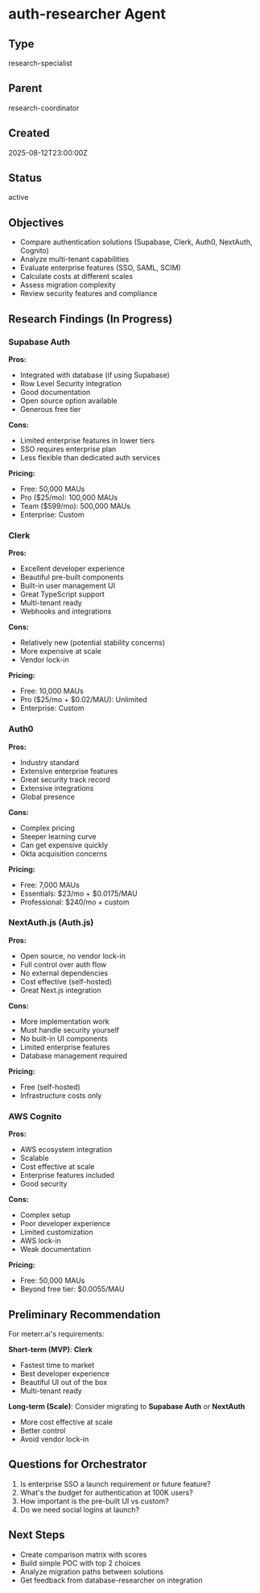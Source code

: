# auth-researcher Agent

## Type
research-specialist

## Parent
research-coordinator

## Created
2025-08-12T23:00:00Z

## Status
active

## Objectives
- Compare authentication solutions (Supabase, Clerk, Auth0, NextAuth, Cognito)
- Analyze multi-tenant capabilities
- Evaluate enterprise features (SSO, SAML, SCIM)
- Calculate costs at different scales
- Assess migration complexity
- Review security features and compliance

## Research Findings (In Progress)

### Supabase Auth
**Pros:**
- Integrated with database (if using Supabase)
- Row Level Security integration
- Good documentation
- Open source option available
- Generous free tier

**Cons:**
- Limited enterprise features in lower tiers
- SSO requires enterprise plan
- Less flexible than dedicated auth services

**Pricing:**
- Free: 50,000 MAUs
- Pro ($25/mo): 100,000 MAUs
- Team ($599/mo): 500,000 MAUs
- Enterprise: Custom

### Clerk
**Pros:**
- Excellent developer experience
- Beautiful pre-built components
- Built-in user management UI
- Great TypeScript support
- Multi-tenant ready
- Webhooks and integrations

**Cons:**
- Relatively new (potential stability concerns)
- More expensive at scale
- Vendor lock-in

**Pricing:**
- Free: 10,000 MAUs
- Pro ($25/mo + $0.02/MAU): Unlimited
- Enterprise: Custom

### Auth0
**Pros:**
- Industry standard
- Extensive enterprise features
- Great security track record
- Extensive integrations
- Global presence

**Cons:**
- Complex pricing
- Steeper learning curve
- Can get expensive quickly
- Okta acquisition concerns

**Pricing:**
- Free: 7,000 MAUs
- Essentials: $23/mo + $0.0175/MAU
- Professional: $240/mo + custom

### NextAuth.js (Auth.js)
**Pros:**
- Open source, no vendor lock-in
- Full control over auth flow
- No external dependencies
- Cost effective (self-hosted)
- Great Next.js integration

**Cons:**
- More implementation work
- Must handle security yourself
- No built-in UI components
- Limited enterprise features
- Database management required

**Pricing:**
- Free (self-hosted)
- Infrastructure costs only

### AWS Cognito
**Pros:**
- AWS ecosystem integration
- Scalable
- Cost effective at scale
- Enterprise features included
- Good security

**Cons:**
- Complex setup
- Poor developer experience
- Limited customization
- AWS lock-in
- Weak documentation

**Pricing:**
- Free: 50,000 MAUs
- Beyond free tier: $0.0055/MAU

## Preliminary Recommendation

For meterr.ai's requirements:

**Short-term (MVP)**: **Clerk**
- Fastest time to market
- Best developer experience
- Beautiful UI out of the box
- Multi-tenant ready

**Long-term (Scale)**: Consider migrating to **Supabase Auth** or **NextAuth**
- More cost effective at scale
- Better control
- Avoid vendor lock-in

## Questions for Orchestrator
1. Is enterprise SSO a launch requirement or future feature?
2. What's the budget for authentication at 100K users?
3. How important is the pre-built UI vs custom?
4. Do we need social logins at launch?

## Next Steps
- Create comparison matrix with scores
- Build simple POC with top 2 choices
- Analyze migration paths between solutions
- Get feedback from database-researcher on integration